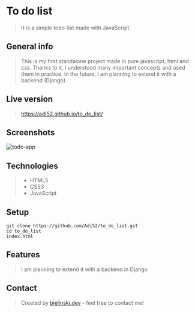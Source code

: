 # To do list
> It is a simple todo-list made with JavaScript.



## General info

> This is my first standalone project made in pure javascript, html and css. Thanks to it, I understood many important concepts and used them in practice.
In the future, I am planning to extend it with a backend (Django).

## Live version
> https://adi52.github.io/to_do_list/

## Screenshots
![todo-app](http://g.recordit.co/4cjvqvQ4vY.gif)


## Technologies
> * HTML5
> * CSS3
> * JavaScript

## Setup
```
git clone https://github.com/Adi52/to_do_list.git
cd to_do_list
index.html
```
## Features
> I am planning to extend it with a backend in Django


## Contact
> Created by [bielinski.dev](http://bielinski.dev) - feel free to contact me!
